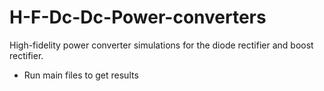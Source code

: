 # H-F-Dc-Dc-Power-converters
High-fidelity power converter simulations for the diode rectifier and boost rectifier.<br>
- Run main files to get results
